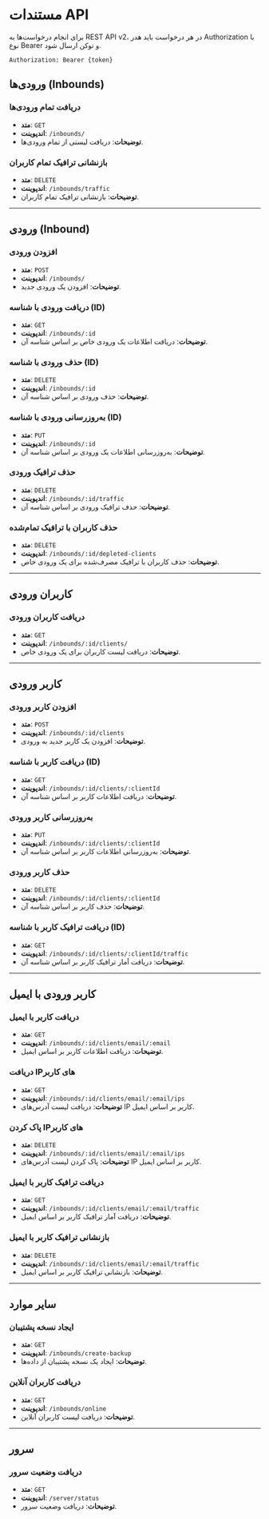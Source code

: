 # مستندات API

برای انجام درخواست‌ها به REST API v2، در هر درخواست باید هدر Authorization با نوع Bearer و توکن ارسال شود.

```
Authorization: Bearer {token}
```

## ورودی‌ها (Inbounds)

### دریافت تمام ورودی‌ها
- **متد**: `GET`
- **اندپوینت**: `/inbounds/`
- **توضیحات**: دریافت لیستی از تمام ورودی‌ها.

### بازنشانی ترافیک تمام کاربران
- **متد**: `DELETE`
- **اندپوینت**: `/inbounds/traffic`
- **توضیحات**: بازنشانی ترافیک تمام کاربران.

---

## ورودی (Inbound)

### افزودن ورودی
- **متد**: `POST`
- **اندپوینت**: `/inbounds/`
- **توضیحات**: افزودن یک ورودی جدید.

### دریافت ورودی با شناسه (ID)
- **متد**: `GET`
- **اندپوینت**: `/inbounds/:id`
- **توضیحات**: دریافت اطلاعات یک ورودی خاص بر اساس شناسه آن.

### حذف ورودی با شناسه (ID)
- **متد**: `DELETE`
- **اندپوینت**: `/inbounds/:id`
- **توضیحات**: حذف ورودی بر اساس شناسه آن.

### به‌روزرسانی ورودی با شناسه (ID)
- **متد**: `PUT`
- **اندپوینت**: `/inbounds/:id`
- **توضیحات**: به‌روزرسانی اطلاعات یک ورودی بر اساس شناسه آن.

### حذف ترافیک ورودی
- **متد**: `DELETE`
- **اندپوینت**: `/inbounds/:id/traffic`
- **توضیحات**: حذف ترافیک ورودی بر اساس شناسه آن.

### حذف کاربران با ترافیک تمام‌شده
- **متد**: `DELETE`
- **اندپوینت**: `/inbounds/:id/depleted-clients`
- **توضیحات**: حذف کاربران با ترافیک مصرف‌شده برای یک ورودی خاص.

---

## کاربران ورودی

### دریافت کاربران ورودی
- **متد**: `GET`
- **اندپوینت**: `/inbounds/:id/clients/`
- **توضیحات**: دریافت لیست کاربران برای یک ورودی خاص.

---

## کاربر ورودی

### افزودن کاربر ورودی
- **متد**: `POST`
- **اندپوینت**: `/inbounds/:id/clients`
- **توضیحات**: افزودن یک کاربر جدید به ورودی.

### دریافت کاربر با شناسه (ID)
- **متد**: `GET`
- **اندپوینت**: `/inbounds/:id/clients/:clientId`
- **توضیحات**: دریافت اطلاعات کاربر بر اساس شناسه آن.

### به‌روزرسانی کاربر ورودی
- **متد**: `PUT`
- **اندپوینت**: `/inbounds/:id/clients/:clientId`
- **توضیحات**: به‌روزرسانی اطلاعات کاربر بر اساس شناسه آن.

### حذف کاربر ورودی
- **متد**: `DELETE`
- **اندپوینت**: `/inbounds/:id/clients/:clientId`
- **توضیحات**: حذف کاربر بر اساس شناسه آن.

### دریافت ترافیک کاربر با شناسه (ID)
- **متد**: `GET`
- **اندپوینت**: `/inbounds/:id/clients/:clientId/traffic`
- **توضیحات**: دریافت آمار ترافیک کاربر بر اساس شناسه آن.

---

## کاربر ورودی با ایمیل

### دریافت کاربر با ایمیل
- **متد**: `GET`
- **اندپوینت**: `/inbounds/:id/clients/email/:email`
- **توضیحات**: دریافت اطلاعات کاربر بر اساس ایمیل.

### دریافت IPهای کاربر
- **متد**: `GET`
- **اندپوینت**: `/inbounds/:id/clients/email/:email/ips`
- **توضیحات**: دریافت لیست آدرس‌های IP کاربر بر اساس ایمیل.

### پاک کردن IPهای کاربر
- **متد**: `DELETE`
- **اندپوینت**: `/inbounds/:id/clients/email/:email/ips`
- **توضیحات**: پاک کردن لیست آدرس‌های IP کاربر بر اساس ایمیل.

### دریافت ترافیک کاربر با ایمیل
- **متد**: `GET`
- **اندپوینت**: `/inbounds/:id/clients/email/:email/traffic`
- **توضیحات**: دریافت آمار ترافیک کاربر بر اساس ایمیل.

### بازنشانی ترافیک کاربر با ایمیل
- **متد**: `DELETE`
- **اندپوینت**: `/inbounds/:id/clients/email/:email/traffic`
- **توضیحات**: بازنشانی ترافیک کاربر بر اساس ایمیل.

---

## سایر موارد

### ایجاد نسخه پشتیبان
- **متد**: `GET`
- **اندپوینت**: `/inbounds/create-backup`
- **توضیحات**: ایجاد یک نسخه پشتیبان از داده‌ها.

### دریافت کاربران آنلاین
- **متد**: `GET`
- **اندپوینت**: `/inbounds/online`
- **توضیحات**: دریافت لیست کاربران آنلاین.

---

## سرور

### دریافت وضعیت سرور
- **متد**: `GET`
- **اندپوینت**: `/server/status`
- **توضیحات**: دریافت وضعیت سرور.
